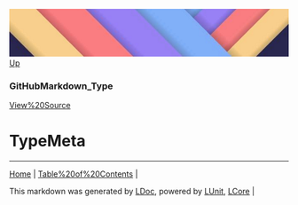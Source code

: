 ![](../Content/LDoc-banner-small.png "")
[Up](GitHubMarkdown_Type.md)
### GitHubMarkdown_Type
[View%20Source](../Markdown/GitHubMarkdown_Type.cs)
# TypeMeta
---

[Home](../../README.md) | [Table%20of%20Contents](../../TableOfContents.md) | 


This markdown was generated by [LDoc](https://github.com/CodeSingularity/LDoc), powered by [LUnit](https://github.com/CodeSingularity/LUnit), [LCore](https://github.com/CodeSingularity/LCore) | 

